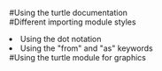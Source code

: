 #Using the turtle documentation \
#Different importing module styles
<li>Using the dot notation</li>
<li>Using the "from" and "as" keywords</li>
#Using the turtle module for graphics